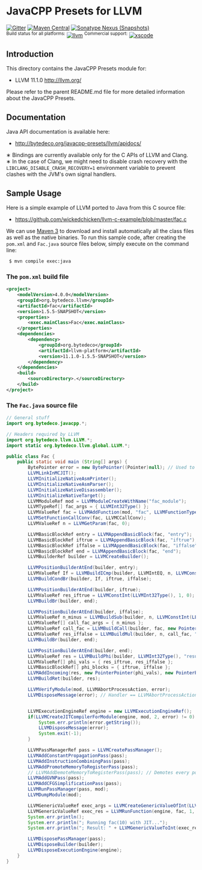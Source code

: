 JavaCPP Presets for LLVM
========================

[![Gitter](https://badges.gitter.im/bytedeco/javacpp.svg)](https://gitter.im/bytedeco/javacpp) [![Maven Central](https://maven-badges.herokuapp.com/maven-central/org.bytedeco/llvm/badge.svg)](https://maven-badges.herokuapp.com/maven-central/org.bytedeco/llvm) [![Sonatype Nexus (Snapshots)](https://img.shields.io/nexus/s/https/oss.sonatype.org/org.bytedeco/llvm.svg)](http://bytedeco.org/builds/)  
<sup>Build status for all platforms:</sup> [![llvm](https://github.com/bytedeco/javacpp-presets/workflows/llvm/badge.svg)](https://github.com/bytedeco/javacpp-presets/actions?query=workflow%3Allvm)  <sup>Commercial support:</sup> [![xscode](https://img.shields.io/badge/Available%20on-xs%3Acode-blue?style=?style=plastic&logo=appveyor&logo=data:image/png;base64,iVBORw0KGgoAAAANSUhEUgAAAEAAAABACAMAAACdt4HsAAAAGXRFWHRTb2Z0d2FyZQBBZG9iZSBJbWFnZVJlYWR5ccllPAAAAAZQTFRF////////VXz1bAAAAAJ0Uk5T/wDltzBKAAAAlUlEQVR42uzXSwqAMAwE0Mn9L+3Ggtgkk35QwcnSJo9S+yGwM9DCooCbgn4YrJ4CIPUcQF7/XSBbx2TEz4sAZ2q1RAECBAiYBlCtvwN+KiYAlG7UDGj59MViT9hOwEqAhYCtAsUZvL6I6W8c2wcbd+LIWSCHSTeSAAECngN4xxIDSK9f4B9t377Wd7H5Nt7/Xz8eAgwAvesLRjYYPuUAAAAASUVORK5CYII=)](https://xscode.com/bytedeco/javacpp-presets)


Introduction
------------
This directory contains the JavaCPP Presets module for:

 * LLVM 11.1.0  http://llvm.org/

Please refer to the parent README.md file for more detailed information about the JavaCPP Presets.


Documentation
-------------
Java API documentation is available here:

 * http://bytedeco.org/javacpp-presets/llvm/apidocs/

&lowast; Bindings are currently available only for the C APIs of LLVM and Clang.  
&lowast; In the case of Clang, we might need to disable crash recovery with the `LIBCLANG_DISABLE_CRASH_RECOVERY=1` environment variable to prevent clashes with the JVM's own signal handlers.


Sample Usage
------------
Here is a simple example of LLVM ported to Java from this C source file:

 * https://github.com/wickedchicken/llvm-c-example/blob/master/fac.c

We can use [Maven 3](http://maven.apache.org/) to download and install automatically all the class files as well as the native binaries. To run this sample code, after creating the `pom.xml` and `Fac.java` source files below, simply execute on the command line:
```bash
 $ mvn compile exec:java
```

### The `pom.xml` build file
```xml
<project>
    <modelVersion>4.0.0</modelVersion>
    <groupId>org.bytedeco.llvm</groupId>
    <artifactId>fac</artifactId>
    <version>1.5.5-SNAPSHOT</version>
    <properties>
        <exec.mainClass>Fac</exec.mainClass>
    </properties>
    <dependencies>
        <dependency>
            <groupId>org.bytedeco</groupId>
            <artifactId>llvm-platform</artifactId>
            <version>11.1.0-1.5.5-SNAPSHOT</version>
        </dependency>
    </dependencies>
    <build>
        <sourceDirectory>.</sourceDirectory>
    </build>
</project>
```

### The `Fac.java` source file
```java
// General stuff
import org.bytedeco.javacpp.*;

// Headers required by LLVM
import org.bytedeco.llvm.LLVM.*;
import static org.bytedeco.llvm.global.LLVM.*;

public class Fac {
    public static void main (String[] args) {
        BytePointer error = new BytePointer((Pointer)null); // Used to retrieve messages from functions
        LLVMLinkInMCJIT();
        LLVMInitializeNativeAsmPrinter();
        LLVMInitializeNativeAsmParser();
        LLVMInitializeNativeDisassembler();
        LLVMInitializeNativeTarget();
        LLVMModuleRef mod = LLVMModuleCreateWithName("fac_module");
        LLVMTypeRef[] fac_args = { LLVMInt32Type() };
        LLVMValueRef fac = LLVMAddFunction(mod, "fac", LLVMFunctionType(LLVMInt32Type(), fac_args[0], 1, 0));
        LLVMSetFunctionCallConv(fac, LLVMCCallConv);
        LLVMValueRef n = LLVMGetParam(fac, 0);

        LLVMBasicBlockRef entry = LLVMAppendBasicBlock(fac, "entry");
        LLVMBasicBlockRef iftrue = LLVMAppendBasicBlock(fac, "iftrue");
        LLVMBasicBlockRef iffalse = LLVMAppendBasicBlock(fac, "iffalse");
        LLVMBasicBlockRef end = LLVMAppendBasicBlock(fac, "end");
        LLVMBuilderRef builder = LLVMCreateBuilder();

        LLVMPositionBuilderAtEnd(builder, entry);
        LLVMValueRef If = LLVMBuildICmp(builder, LLVMIntEQ, n, LLVMConstInt(LLVMInt32Type(), 0, 0), "n == 0");
        LLVMBuildCondBr(builder, If, iftrue, iffalse);

        LLVMPositionBuilderAtEnd(builder, iftrue);
        LLVMValueRef res_iftrue = LLVMConstInt(LLVMInt32Type(), 1, 0);
        LLVMBuildBr(builder, end);

        LLVMPositionBuilderAtEnd(builder, iffalse);
        LLVMValueRef n_minus = LLVMBuildSub(builder, n, LLVMConstInt(LLVMInt32Type(), 1, 0), "n - 1");
        LLVMValueRef[] call_fac_args = { n_minus };
        LLVMValueRef call_fac = LLVMBuildCall(builder, fac, new PointerPointer(call_fac_args), 1, "fac(n - 1)");
        LLVMValueRef res_iffalse = LLVMBuildMul(builder, n, call_fac, "n * fac(n - 1)");
        LLVMBuildBr(builder, end);

        LLVMPositionBuilderAtEnd(builder, end);
        LLVMValueRef res = LLVMBuildPhi(builder, LLVMInt32Type(), "result");
        LLVMValueRef[] phi_vals = { res_iftrue, res_iffalse };
        LLVMBasicBlockRef[] phi_blocks = { iftrue, iffalse };
        LLVMAddIncoming(res, new PointerPointer(phi_vals), new PointerPointer(phi_blocks), 2);
        LLVMBuildRet(builder, res);

        LLVMVerifyModule(mod, LLVMAbortProcessAction, error);
        LLVMDisposeMessage(error); // Handler == LLVMAbortProcessAction -> No need to check errors


        LLVMExecutionEngineRef engine = new LLVMExecutionEngineRef();
        if(LLVMCreateJITCompilerForModule(engine, mod, 2, error) != 0) {
            System.err.println(error.getString());
            LLVMDisposeMessage(error);
            System.exit(-1);
        }

        LLVMPassManagerRef pass = LLVMCreatePassManager();
        LLVMAddConstantPropagationPass(pass);
        LLVMAddInstructionCombiningPass(pass);
        LLVMAddPromoteMemoryToRegisterPass(pass);
        // LLVMAddDemoteMemoryToRegisterPass(pass); // Demotes every possible value to memory
        LLVMAddGVNPass(pass);
        LLVMAddCFGSimplificationPass(pass);
        LLVMRunPassManager(pass, mod);
        LLVMDumpModule(mod);

        LLVMGenericValueRef exec_args = LLVMCreateGenericValueOfInt(LLVMInt32Type(), 10, 0);
        LLVMGenericValueRef exec_res = LLVMRunFunction(engine, fac, 1, exec_args);
        System.err.println();
        System.err.println("; Running fac(10) with JIT...");
        System.err.println("; Result: " + LLVMGenericValueToInt(exec_res, 0));

        LLVMDisposePassManager(pass);
        LLVMDisposeBuilder(builder);
        LLVMDisposeExecutionEngine(engine);
    }
}
```

